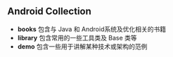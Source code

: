 ## Android Collection
- **books** 包含与 Java 和 Android系统及优化相关的书籍
- **library** 包含常用的一些工具类及 Base 类等
- **demo** 包含一些用于讲解某种技术或架构的范例